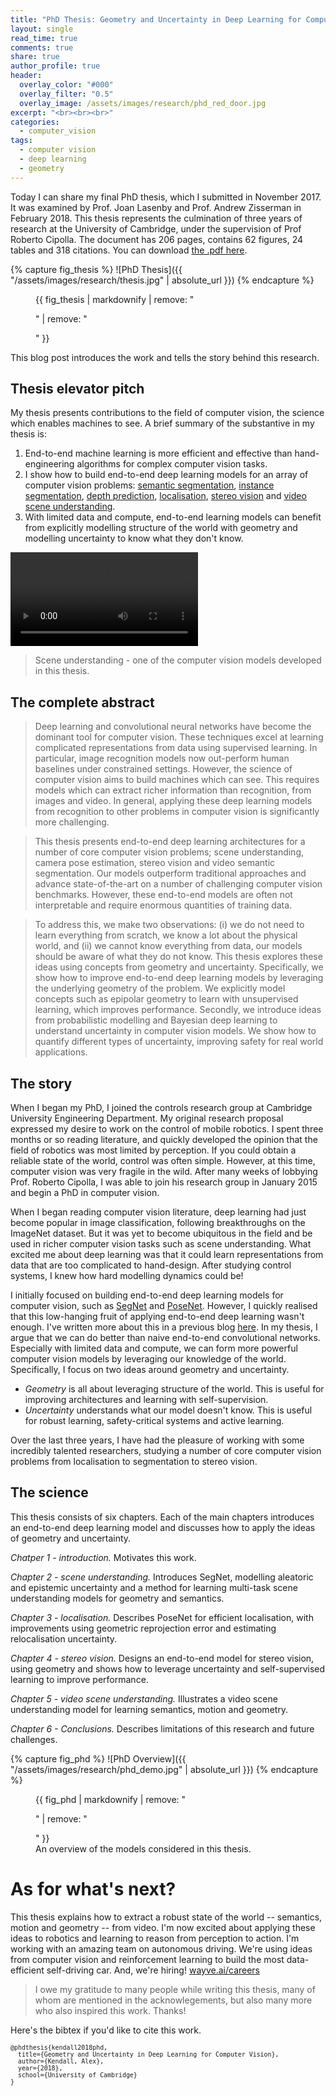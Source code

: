 ```yaml
---
title: "PhD Thesis: Geometry and Uncertainty in Deep Learning for Computer Vision"
layout: single
read_time: true
comments: true
share: true
author_profile: true
header:
  overlay_color: "#000"
  overlay_filter: "0.5"
  overlay_image: /assets/images/research/phd_red_door.jpg
excerpt: "<br><br><br>"
categories:
  - computer_vision
tags:
  - computer vision
  - deep learning
  - geometry
---
```



Today I can share my final PhD thesis, which I submitted in November 2017. It was examined by Prof. Joan Lasenby and Prof. Andrew Zisserman in February 2018.
This thesis represents the culmination of three years of research at the University of Cambridge, under the supervision of Prof Roberto Cipolla. 
The document has 206 pages, contains 62 figures, 24 tables and 318 citations. You can download [the .pdf here](/media/papers/alex_kendall_phd_thesis_compressed.pdf).

{% capture fig_thesis %}
![PhD Thesis]({{ "/assets/images/research/thesis.jpg" | absolute_url }})
{% endcapture %}<figure>
  {{ fig_thesis | markdownify | remove: "<p>" | remove: "</p>" }}
</figure>

This blog post introduces the work and tells the story behind this research.

## Thesis elevator pitch

My thesis presents contributions to the field of computer vision, the science which enables machines to see.
A brief summary of the substantive in my thesis is:

1. End-to-end machine learning is more efficient and effective than hand-engineering algorithms for complex computer vision tasks.
2. I show how to build end-to-end deep learning models for an array of computer vision problems: [semantic segmentation](https://arxiv.org/abs/1511.00561), [instance segmentation](https://arxiv.org/abs/1705.07115), [depth prediction](https://arxiv.org/abs/1705.07115), [localisation](https://www.cv-foundation.org/openaccess/content_iccv_2015/papers/Kendall_PoseNet_A_Convolutional_ICCV_2015_paper.pdf), [stereo vision](https://arxiv.org/pdf/1703.04309.pdf) and [video scene understanding](/media/papers/alex_kendall_phd_thesis_compressed.pdf).
3. With limited data and compute, end-to-end learning models can benefit from explicitly modelling structure of the world with geometry and modelling uncertainty to know what they don't know.

<video autoplay loop>
  <source src="/assets/images/research/multitask_scene_understanding.mp4" type="video/mp4">
</video>

> Scene understanding - one of the computer vision models developed in this thesis.

## The complete abstract

> Deep learning and convolutional neural networks have become the dominant tool for computer vision. These techniques excel at learning complicated representations from data using supervised learning. In particular, image recognition models now out-perform human baselines under constrained settings. However, the science of computer vision aims to build machines which can see. This requires models which can extract richer information than recognition, from images and video. In general, applying these deep learning models from recognition to other problems in computer vision is significantly more challenging.

> This thesis presents end-to-end deep learning architectures for a number of core computer vision problems; scene understanding, camera pose estimation, stereo vision and video semantic segmentation. Our models outperform traditional approaches and advance state-of-the-art on a number of challenging computer vision benchmarks. However, these end-to-end models are often not interpretable and require enormous quantities of training data.

> To address this, we make two observations: (i) we do not need to learn everything from scratch, we know a lot about the physical world, and (ii) we cannot know everything from data, our models should be aware of what they do not know. This thesis explores these ideas using concepts from geometry and uncertainty. Specifically, we show how to improve end-to-end deep learning models by leveraging the underlying geometry of the problem. We explicitly model concepts such as epipolar geometry to learn with unsupervised learning, which improves performance. Secondly, we introduce ideas from probabilistic modelling and Bayesian deep learning to understand uncertainty in computer vision models. We show how to quantify different types of uncertainty, improving safety for real world applications.

## The story

When I began my PhD, I joined the controls research group at Cambridge University Engineering Department.
My original research proposal expressed my desire to work on the control of mobile robotics.
I spent three months or so reading literature, and quickly developed the opinion that the field of robotics was most limited by perception.
If you could obtain a reliable state of the world, control was often simple.
However, at this time, computer vision was very fragile in the wild.
After many weeks of lobbying Prof. Roberto Cipolla, I was able to join his research group in January 2015 and begin a PhD in computer vision.

When I began reading computer vision literature, deep learning had just become popular in image classification, following breakthroughs on the ImageNet dataset.
But it was yet to become ubiquitous in the field and be used in richer computer vision tasks such as scene understanding.
What excited me about deep learning was that it could learn representations from data that are too complicated to hand-design.
After studying control systems, I knew how hard modelling dynamics could be!

I initially focused on building end-to-end deep learning models for computer vision, such as [SegNet](http://mi.eng.cam.ac.uk/projects/segnet/) and [PoseNet](http://mi.eng.cam.ac.uk/projects/relocalisation/).
However, I quickly realised that this low-hanging fruit of applying end-to-end deep learning wasn't enough. 
I've written more about this in a previous blog [here](/computer_vision/have_we_forgotten_about_geometry_in_computer_vision/).
In my thesis, I argue that we can do better than naive end-to-end convolutional networks. 
Especially with limited data and compute, we can form more powerful computer vision models by leveraging our knowledge of the world.
Specifically, I focus on two ideas around geometry and uncertainty.

 - *Geometry* is all about leveraging structure of the world. This is useful for improving architectures and learning with self-supervision.
 - *Uncertainty* understands what our model doesn't know. This is useful for robust learning, safety-critical systems and active learning.

Over the last three years, I have had the pleasure of working with some incredibly talented researchers, studying a number of core computer vision problems from localisation to segmentation to stereo vision.

## The science

This thesis consists of six chapters. Each of the main chapters introduces an end-to-end deep learning model and discusses how to apply the ideas of geometry and uncertainty.

*Chatper 1 - introduction.* Motivates this work.

*Chapter 2 - scene understanding.* Introduces SegNet, modelling aleatoric and epistemic uncertainty and a method for learning multi-task scene understanding models for geometry and semantics.

*Chapter 3 - localisation.* Describes PoseNet for efficient localisation, with improvements using geometric reprojection error and estimating relocalisation uncertainty.

*Chapter 4 - stereo vision.* Designs an end-to-end model for stereo vision, using geometry and shows how to leverage uncertainty and self-supervised learning to improve performance.

*Chapter 5 - video scene understanding.* Illustrates a video scene understanding model for learning semantics, motion and geometry.

*Chapter 6 - Conclusions.* Describes limitations of this research and future challenges.

{% capture fig_phd %}
![PhD Overview]({{ "/assets/images/research/phd_demo.jpg" | absolute_url }})
{% endcapture %}

<figure>
  {{ fig_phd | markdownify | remove: "<p>" | remove: "</p>" }}
  <figcaption>An overview of the models considered in this thesis.</figcaption>
</figure>

# As for what's next?

This thesis explains how to extract a robust state of the world -- semantics, motion and geometry -- from video.
I'm now excited about applying these ideas to robotics and learning to reason from perception to action.
I'm working with an amazing team on autonomous driving. 
We're using ideas from computer vision and reinforcement learning to build the most data-efficient self-driving car.
And, we're hiring! [wayve.ai/careers](https://wayve.ai/careers)

> I owe my gratitude to many people while writing this thesis, many of whom are mentioned in the acknowlegements, but also many more who also inspired this work. Thanks!

Here's the bibtex if you'd like to cite this work.

<div id="bibtex_phd">
<small><div class="highlighter-rouge"><pre class="highlight">
<code>@phdthesis{kendall2018phd,
  title={Geometry and Uncertainty in Deep Learning for Computer Vision},
  author={Kendall, Alex},
  year={2018},
  school={University of Cambridge}
}
</code></pre></div></small>
</div>